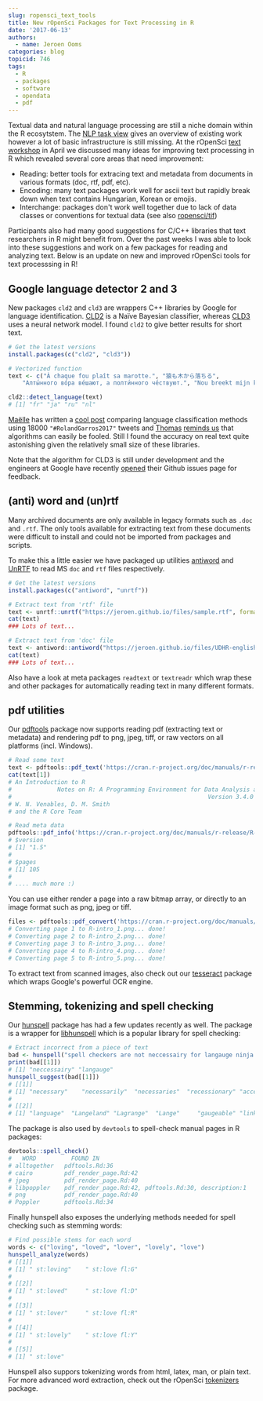 ```yaml
---
slug: ropensci_text_tools
title: New rOpenSci Packages for Text Processing in R
date: '2017-06-13'
authors:
  - name: Jeroen Ooms
categories: blog
topicid: 746
tags:
  - R
  - packages
  - software
  - opendata
  - pdf
---
```


Textual data and natural language processing are still a niche domain within the R ecosytstem. The [NLP task view](https://cran.r-project.org/view=NaturalLanguageProcessing) gives an overview of existing work however a lot of basic infrastructure is still missing.
At the rOpenSci [text workshop](https://ropensci.org/blog/blog/2017/05/03/textworkshop17) in April we discussed many ideas for improving text processing in R which revealed several core areas that need improvement:

- Reading: better tools for extracing text and metadata from documents in various formats (doc, rtf, pdf, etc).
- Encoding: many text packages work well for ascii text but rapidly break down when text contains Hungarian, Korean or emojis.
- Interchange: packages don't work well together due to lack of data classes or conventions for textual data (see also [ropensci/tif](https://github.com/ropensci/tif))

Participants also had many good suggestions for C/C++ libraries that text researchers in R might benefit from. Over the past weeks I was able to look into these suggestions and work on a few packages for reading and analyzing text. Below is an update on new and improved rOpenSci tools for text processsing in R!

## Google language detector 2 and 3

New packages `cld2` and `cld3` are wrappers C++ libraries by Google for language identification. [CLD2](https://github.com/cld2owners/cld2#internals) is a Naïve Bayesian classifier, whereas [CLD3](https://github.com/google/cld3#model) uses a neural network model. I found `cld2` to give better results for short text.

```r
# Get the latest versions
install.packages(c("cld2", "cld3"))

# Vectorized function
text <- c("À chaque fou plaît sa marotte.", "猿も木から落ちる",
	"Алты́нного во́ра ве́шают, а полти́нного че́ствуют.", "Nou breekt mijn klomp!")

cld2::detect_language(text)
# [1] "fr" "ja" "ru" "nl"
```

[Maëlle](https://maelle.github.io) has written a [cool post](https://masalmon.eu/2017/06/10/rolandgarros/) comparing language classification methods using 18000 `"#RolandGarros2017"` tweets and [Thomas](https://www.stat.auckland.ac.nz/people/tlum005) [reminds us](http://notstatschat.tumblr.com/post/161449071226/stupid-word-games) that algorithms can easily be fooled. Still I found the accuracy on real text quite astonishing given the relatively small size of these libraries.

Note that the algorithm for CLD3 is still under development and the engineers at Google have recently [opened](https://github.com/google/cld3/issues) their Github issues page for feedback.

## (anti) word and (un)rtf

Many archived documents are only available in legacy formats such as `.doc` and `.rtf`. The only tools available for extracting text from these documents were difficult to install and could not be imported from packages and scripts.

To make this a little easier we have packaged up utilities [antiword](http://www.winfield.demon.nl/) and [UnRTF](https://www.gnu.org/software/unrtf/) to read MS `doc` and `rtf` files respectively.

```r
# Get the latest versions
install.packages(c("antiword", "unrtf"))

# Extract text from 'rtf' file
text <- unrtf::unrtf("https://jeroen.github.io/files/sample.rtf", format = "text")
cat(text)
### Lots of text...

# Extract text from 'doc' file
text <- antiword::antiword("https://jeroen.github.io/files/UDHR-english.doc")
cat(text)
### Lots of text...
```

Also have a look at meta packages `readtext` or `textreadr` which wrap these and other packages for automatically reading text in many different formats.

## pdf utilities

Our [pdftools](https://cran.r-project.org/web/packages/pdftools/index.html) package now supports reading pdf (extracting text or metadata) and rendering pdf to png, jpeg, tiff, or raw vectors on all platforms (incl. Windows).

```r
# Read some text
text <- pdftools::pdf_text('https://cran.r-project.org/doc/manuals/r-release/R-intro.pdf')
cat(text[1])
# An Introduction to R
#             Notes on R: A Programming Environment for Data Analysis and Graphics
#                                                        Version 3.4.0 (2017-04-21)
# W. N. Venables, D. M. Smith
# and the R Core Team

# Read meta data
pdftools::pdf_info('https://cran.r-project.org/doc/manuals/r-release/R-intro.pdf')
# $version
# [1] "1.5"
#
# $pages
# [1] 105
#
# .... much more :)
```

You can use either render a page into a raw bitmap array, or directly to an image format such as png, jpeg or tiff.

```r
files <- pdftools::pdf_convert('https://cran.r-project.org/doc/manuals/r-release/R-intro.pdf', format = "png", pages = 1:5)
# Converting page 1 to R-intro_1.png... done!
# Converting page 2 to R-intro_2.png... done!
# Converting page 3 to R-intro_3.png... done!
# Converting page 4 to R-intro_4.png... done!
# Converting page 5 to R-intro_5.png... done!
```

To extract text from scanned images, also check out our [tesseract](https://cran.r-project.org/web/packages/tesseract/index.html) package which wraps Google's powerful OCR engine.

## Stemming, tokenizing and spell checking

Our [hunspell](https://cran.r-project.org/web/packages/hunspell/index.html) package has had a few updates recently as well. The package is a wrapper for [libhunspell](http://hunspell.github.io/) which is a popular library for spell checking:

```r
# Extract incorrect from a piece of text
bad <- hunspell("spell checkers are not neccessairy for langauge ninja's")
print(bad[[1]])
# [1] "neccessairy" "langauge"
hunspell_suggest(bad[[1]])
# [[1]]
# [1] "necessary"    "necessarily"  "necessaries"  "recessionary" "accessory"    "incarcerate"
#
# [[2]]
# [1] "language"  "Langeland" "Lagrange"  "Lange"     "gaugeable" "linkage"   "Langland"
```

The package is also used by `devtools` to spell-check manual pages in R packages:

```r
devtools::spell_check()
#   WORD          FOUND IN
# alltogether   pdftools.Rd:36
# cairo         pdf_render_page.Rd:42
# jpeg          pdf_render_page.Rd:40
# libpoppler    pdf_render_page.Rd:42, pdftools.Rd:30, description:1
# png           pdf_render_page.Rd:40
# Poppler       pdftools.Rd:34
```

Finally hunspell also exposes the underlying methods needed for spell checking such as stemming words:

```r
# Find possible stems for each word
words <- c("loving", "loved", "lover", "lovely", "love")
hunspell_analyze(words)
# [[1]]
# [1] " st:loving"    " st:love fl:G"
#
# [[2]]
# [1] " st:loved"     " st:love fl:D"
#
# [[3]]
# [1] " st:lover"     " st:love fl:R"
#
# [[4]]
# [1] " st:lovely"    " st:love fl:Y"
#
# [[5]]
# [1] " st:love"
```

Hunspell also suppors tokenizing words from html, latex, man, or plain text. For more advanced word extraction, check out the rOpenSci [tokenizers](https://github.com/ropensci/tokenizers#readme) package.


